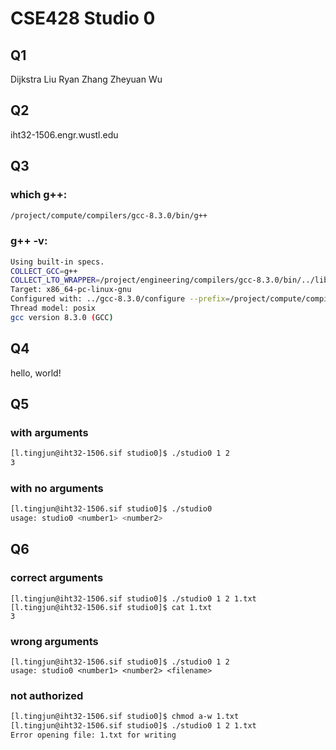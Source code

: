 # CSE428 Studio 0

## Q1

Dijkstra Liu
Ryan Zhang
Zheyuan Wu

## Q2

iht32-1506.engr.wustl.edu

## Q3

### which g++:

```bash
/project/compute/compilers/gcc-8.3.0/bin/g++
```

### g++ -v:

```bash
Using built-in specs.
COLLECT_GCC=g++
COLLECT_LTO_WRAPPER=/project/engineering/compilers/gcc-8.3.0/bin/../libexec/gcc/x86_64-pc-linux-gnu/8.3.0/lto-wrapper
Target: x86_64-pc-linux-gnu
Configured with: ../gcc-8.3.0/configure --prefix=/project/compute/compilers/gcc-8.3.0 --enable-languages=c,c++,fortran,go --disable-multilib
Thread model: posix
gcc version 8.3.0 (GCC)
```

## Q4

hello, world!

## Q5

### with arguments

```bash
[l.tingjun@iht32-1506.sif studio0]$ ./studio0 1 2
3
```

### with no arguments

```bash
[l.tingjun@iht32-1506.sif studio0]$ ./studio0
usage: studio0 <number1> <number2>
```

## Q6

### correct arguments

```
[l.tingjun@iht32-1506.sif studio0]$ ./studio0 1 2 1.txt
[l.tingjun@iht32-1506.sif studio0]$ cat 1.txt
3
```

### wrong arguments

```
[l.tingjun@iht32-1506.sif studio0]$ ./studio0 1 2
usage: studio0 <number1> <number2> <filename>
```

### not authorized

```bash
[l.tingjun@iht32-1506.sif studio0]$ chmod a-w 1.txt
[l.tingjun@iht32-1506.sif studio0]$ ./studio0 1 2 1.txt
Error opening file: 1.txt for writing
```
